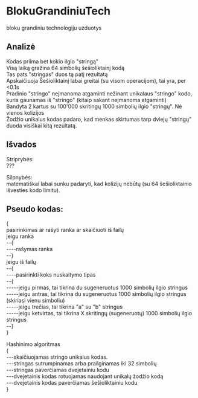 # BlokuGrandiniuTech
 bloku grandiniu technologiju uzduotys

## Analizė
Kodas priima bet kokio ilgio "stringą"  
Visą laiką gražina 64 simbolių šešioliktainį kodą  
Tas pats "stringas" duos tą patį rezultatą  
Apskaičiuoja Šešioliktainį labai greitai (su visom operacijom), tai yra, per <0.1s  
Pradinio "stringo" neįmanoma atgaminti nežinant unikalaus "stringo" kodo, kuris gaunamas iš "stringo" (kitaip sakant neįmanoma atgaminti)  
Bandyta 2 kartus su 100'000 skritingų 1000 simbolių ilgio "stringų". Nė vienos kolizijos  
Žodžio unikalus kodas padaro, kad menkas skirtumas tarp dviejų "stringų" duoda visiškai kitą rezultatą.  

## Išvados
Striprybės:  
??? 

Silpnybės:  
matematiškai labai sunku padaryti, kad kolizijų nebūtų (su 64 šešioliktainio išvesties kodo limitu).  

## Pseudo kodas:
{  
pasirinkimas ar rašyti ranka ar skaičiuoti iš failų  
jeigu ranka  
--{  
----rašymas ranka  
--}  
jeigu iš failų  
--{  
----pasirinkti koks nuskaitymo tipas  
--{  
-----jeigu pirmas, tai tikrina du sugeneruotus 1000 simbolių ilgio stringus  
-----jeigu antras, tai tikrina du sugeneruotus 1000 simbolių ilgio stringus (skiriasi vienu simboliu)  
-----jeigu trečias, tai tikrina "a" su "b" stringus  
-----jeigu ketvirtas, tai tikrina X skritingų (sugeneruotų) 1000 simbolių ilgio stringus  
--}  
}  
   
 Hashinimo algoritmas  
{  
---skaičiuojamas stringo unikalus kodas.  
---stringas sutrumpinamas arba prailginamas iki 32 simbolių  
---stringas paverčiamas dvejetainiu kodu  
---dvejetainis kodas rotuojamas naudojant unikalų žodžio kodą  
---dvejetainis kodas paverčiamas šešioliktainiu kodu  
}  
